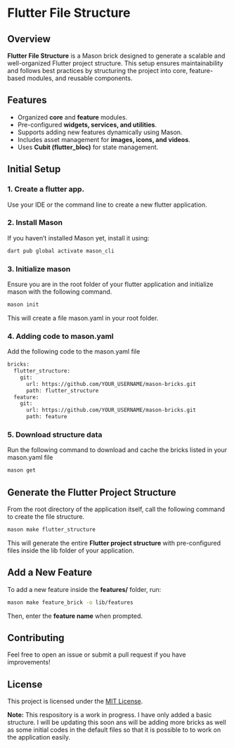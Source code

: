 # Flutter File Structure

## Overview

**Flutter File Structure** is a Mason brick designed to generate a scalable and well-organized Flutter project structure. This setup ensures maintainability and follows best practices by structuring the project into core, feature-based modules, and reusable components.

## Features

- Organized **core** and **feature** modules.
- Pre-configured **widgets, services, and utilities**.
- Supports adding new features dynamically using Mason.
- Includes asset management for **images, icons, and videos**.
- Uses **Cubit (flutter\_bloc)** for state management.

## Initial Setup

### 1. Create a flutter app.
Use your IDE or the command line to create a new flutter application. 

### 2. Install Mason

If you haven’t installed Mason yet, install it using:

```sh
dart pub global activate mason_cli
```

### 3. Initialize mason
Ensure you are in the root folder of your flutter application and initialize mason with the following command.
```sh
mason init
```
This will create a file mason.yaml in your root folder.

### 4. Adding code to mason.yaml
Add the following code to the mason.yaml file
```sh
bricks:
  flutter_structure:
    git:
      url: https://github.com/YOUR_USERNAME/mason-bricks.git
      path: flutter_structure
  feature:
    git:
      url: https://github.com/YOUR_USERNAME/mason-bricks.git
      path: feature

```

### 5. Download structure data
Run the following command to download and cache the bricks listed in your mason.yaml file
```sh
mason get
```


## Generate the Flutter Project Structure

From the root directory of the application itself, call the following command to create the file structure. 

```sh
mason make flutter_structure
```

This will generate the entire **Flutter project structure** with pre-configured files inside the lib folder of your application.

## Add a New Feature

To add a new feature inside the **features/** folder, run:

```sh
mason make feature_brick -o lib/features
```

Then, enter the **feature name** when prompted.




## Contributing

Feel free to open an issue or submit a pull request if you have improvements!

## License

This project is licensed under the [MIT License](LICENSE).

**Note:** This respository is a work in progress. I have only added a basic structure. I will be updating this soon ans will be adding more bricks as well as some initial codes in the default files so that it is possible to to work on the application easily.

